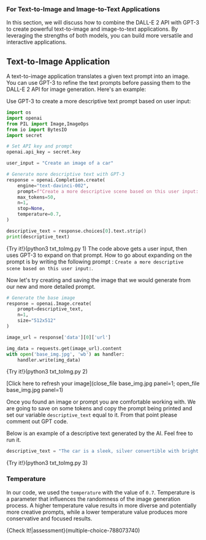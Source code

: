 ### For Text-to-Image and Image-to-Text Applications

In this section, we will discuss how to combine the DALL-E 2 API with GPT-3 to create powerful text-to-image and image-to-text applications. By leveraging the strengths of both models, you can build more versatile and interactive applications.

## Text-to-Image Application

A text-to-image application translates a given text prompt into an image. You can use GPT-3 to refine the text prompts before passing them to the DALL-E 2 API for image generation. Here's an example:

Use GPT-3 to create a more descriptive text prompt based on user input:

```python
import os
import openai
from PIL import Image,ImageOps
from io import BytesIO
import secret

# Set API key and prompt
openai.api_key = secret.key

user_input = "Create an image of a car"

# Generate more descriptive text with GPT-3
response = openai.Completion.create(
    engine="text-davinci-002",
    prompt=f"Create a more descriptive scene based on this user input: '{user_input}'.",
    max_tokens=50,
    n=1,
    stop=None,
    temperature=0.7,
)

descriptive_text = response.choices[0].text.strip()
print(descriptive_text)

```

{Try it!}(python3 txt_toImg.py 1)
The code above gets a user input, then uses GPT-3 to expand on that prompt. How to go about expanding on the prompt is by writing the following prompt :  `Create a more descriptive scene based on this user input:`.

Now let's try creating and saving the image that we would generate from our new and more detailed prompt. 

```python
# Generate the base image
response = openai.Image.create(
    prompt=descriptive_text,
    n=1,
    size="512x512"
)

image_url = response['data'][0]['url']

img_data = requests.get(image_url).content
with open('base_img.jpg', 'wb') as handler:
    handler.write(img_data)

```
{Try it!}(python3 txt_toImg.py 2)

[Click here to refresh your image](close_file base_img.jpg panel=1; open_file base_img.jpg panel=1) 

Once you found an image or prompt you are comfortable working with. We are going to save on some tokens and copy the prompt being printed and set our variable `descriptive_text` equal to it. From that point please comment out GPT code. 

Below is an example of a descriptive text generated by the AI. Feel free to run it.
```python
descriptive_text = "The car is a sleek, silver convertible with bright red leather seats. It's parked in front of a beautiful mansion with a fountain in the middle."
```
{Try it!}(python3 txt_toImg.py 3)

### Temperature
In our code, we used the `temperature` with the value of `0.7`. Temperature is a parameter that influences the randomness of the image generation process. A higher temperature value results in more diverse and potentially more creative prompts, while a lower temperature value produces more conservative and focused results.

{Check It!|assessment}(multiple-choice-788073740)
